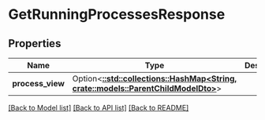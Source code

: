 # GetRunningProcessesResponse

## Properties

Name | Type | Description | Notes
------------ | ------------- | ------------- | -------------
**process_view** | Option<[**::std::collections::HashMap<String, crate::models::ParentChildModelDto>**](ParentChildModelDto.md)> |  | [optional]

[[Back to Model list]](../README.md#documentation-for-models) [[Back to API list]](../README.md#documentation-for-api-endpoints) [[Back to README]](../README.md)


